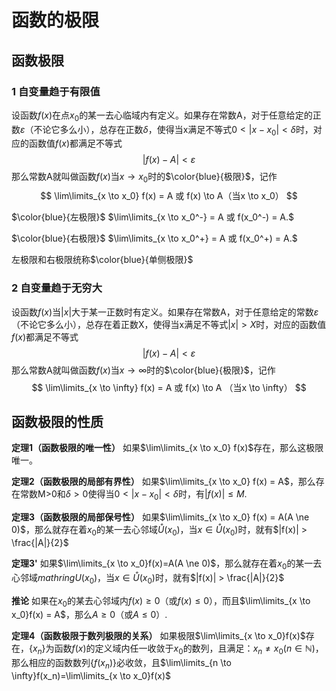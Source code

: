 # 函数的极限

## 函数极限

### 1 自变量趋于有限值

设函数$f(x)$在点$x_0$的某一去心临域内有定义。如果存在常数A，对于任意给定的正数$\varepsilon$（不论它多么小），总存在正数$\delta$，使得当x满足不等式$0<|x-x_0|<\delta$时，对应的函数值$f(x)$都满足不等式
$$
|f(x)-A| < \varepsilon
$$
那么常数A就叫做函数$f(x)$当$x \to x_0$时的$\color{blue}{极限}$，记作
$$
\lim\limits_{x \to x_0} f(x) = A 或 f(x) \to A（当x \to x_0）
$$

$\color{blue}{左极限}$ $\lim\limits_{x \to x_0^-} = A 或 f(x_0^-) = A.$

$\color{blue}{右极限}$ $\lim\limits_{x \to x_0^+} = A 或 f(x_0^+) = A.$

左极限和右极限统称$\color{blue}{单侧极限}$

### 2 自变量趋于无穷大

设函数$f(x)$当$|x|$大于某一正数时有定义。如果存在常数A，对于任意给定的常数$\varepsilon$（不论它多么小），总存在着正数X，使得当x满足不等式$|x| > X$时，对应的函数值$f(x)$都满足不等式
$$
|f(x) - A| < \varepsilon
$$
那么常数A就叫做函数$f(x)$当$x \to \infty$时的$\color{blue}{极限}$，记作
$$
\lim\limits_{x \to \infty} f(x) = A 或 f(x) \to A （当x \to \infty）
$$

## 函数极限的性质

**定理1（函数极限的唯一性）** 如果$\lim\limits_{x \to x_0} f(x)$存在，那么这极限唯一。

**定理2（函数极限的局部有界性）** 如果$\lim\limits_{x \to x_0} f(x) = A$，那么存在常数M>0和$\delta>0$使得当$0<|x-x_0|<\delta$时，有$|f(x)| \le M.$

**定理3（函数极限的局部保号性）** 如果$\lim\limits_{x \to x_0} f(x) = A(A \ne 0)$，那么就存在着$x_0$的某一去心邻域$\mathring{U}(x_0)$，当$x \in \mathring{U}(x_0)$时，就有$|f(x)| > \frac{|A|}{2}$

**定理3'** 如果$\lim\limits_{x \to x_0}f(x)=A(A \ne 0)$，那么就存在着$x_0$的某一去心邻域$mathring{U}(x_0)$，当$x \in \mathring{U}(x_0)$时，就有$|f(x)| > \frac{|A|}{2}$

**推论** 如果在$x_0$的某去心邻域内$f(x) \ge 0$（或$f(x) \le 0$），而且$\lim\limits_{x \to x_0}f(x) = A$，那么$A \ge 0$（或$A \le 0$）.

**定理4（函数极限于数列极限的关系）** 如果极限$\lim\limits_{x \to x_0}f(x)$存在，$\{x_n\}$为函数$f(x)$的定义域内任一收敛于$x_0$的数列，且满足：$x_n \ne x_0(n \in \mathbb N)$，那么相应的函数数列$\{f(x_n)\}$必收敛，且$\lim\limits_{n \to \infty}f(x_n)=\lim\limits_{x \to x_0}f(x)$